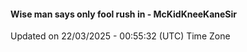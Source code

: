 #### Wise man says only fool rush in - McKidKneeKaneSir
Updated on 22/03/2025 - 00:55:32 (UTC) Time Zone
